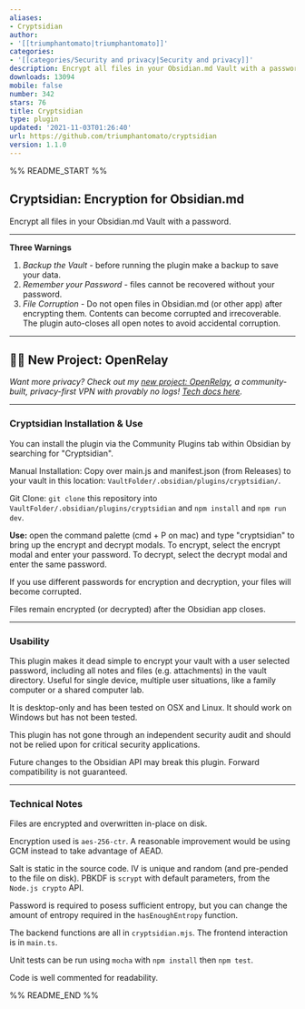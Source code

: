 ```yaml
---
aliases:
- Cryptsidian
author:
- '[[triumphantomato|triumphantomato]]'
categories:
- '[[categories/Security and privacy|Security and privacy]]'
description: Encrypt all files in your Obsidian.md Vault with a password.
downloads: 13094
mobile: false
number: 342
stars: 76
title: Cryptsidian
type: plugin
updated: '2021-11-03T01:26:40'
url: https://github.com/triumphantomato/cryptsidian
version: 1.1.0
---
```


%% README_START %%

## Cryptsidian: Encryption for Obsidian.md

Encrypt all files in your Obsidian.md Vault with a password.

---

**Three Warnings**
1. _Backup the Vault_ - before running the plugin make a backup to save your data.
2. _Remember your Password_ - files cannot be recovered without your password.
3. _File Corruption_ - Do not open files in Obsidian.md (or other app) after encrypting them. Contents can become corrupted and irrecoverable. The plugin auto-closes all open notes to avoid accidental corruption.

---

## 👋🏾 New Project: OpenRelay  

*Want more privacy? Check out my [new project: OpenRelay](https://openrelay.typedream.app/), a community-built, privacy-first VPN with provably no logs! [Tech docs here](https://github.com/triumphantomato/openrelay).*

---

### Cryptsidian Installation & Use
You can install the plugin via the Community Plugins tab within Obsidian by searching for "Cryptsidian".

Manual Installation: Copy over main.js and manifest.json (from Releases) to your vault in this location: `VaultFolder/.obsidian/plugins/cryptsidian/`.

Git Clone: `git clone` this repository into `VaultFolder/.obsidian/plugins/cryptsidian` and `npm install` and `npm run dev`.

**Use:** open the command palette (cmd + P on mac) and type "cryptsidian" to bring up the encrypt and decrypt modals. To encrypt, select the encrypt modal and enter your password. To decrypt, select the decrypt modal and enter the same password. 

If you use different passwords for encryption and decryption, your files will become corrupted.

Files remain encrypted (or decrypted) after the Obsidian app closes.

---

### Usability
This plugin makes it dead simple to encrypt your vault with a user selected password, including all notes and files (e.g. attachments) in the vault directory. Useful for single device, multiple user situations, like a family computer or a shared computer lab.

It is desktop-only and has been tested on OSX and Linux. It should work on Windows but has not been tested.

This plugin has not gone through an independent security audit and should not be relied upon for critical security applications.

Future changes to the Obsidian API may break this plugin. Forward compatibility is not guaranteed.

---

### Technical Notes
Files are encrypted and overwritten in-place on disk.

Encryption used is `aes-256-ctr`. A reasonable improvement would be using GCM instead to take advantage of AEAD.

Salt is static in the source code. IV is unique and random (and pre-pended to the file on disk). PBKDF is `scrypt` with default parameters, from the `Node.js crypto` API.

Password is required to posess sufficient entropy, but you can change the amount of entropy required in the `hasEnoughEntropy` function.

The backend functions are all in `cryptsidian.mjs`. The frontend interaction is in `main.ts`.

Unit tests can be run using `mocha` with `npm install` then `npm test`.

Code is well commented for readability. 






%% README_END %%